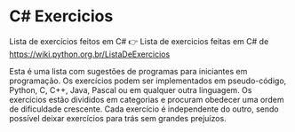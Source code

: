 # C# Exercicios
Lista de exercícios feitos em C#
👉 Lista de exercicios feitas em C# de https://wiki.python.org.br/ListaDeExercicios

Esta é uma lista com sugestões de programas para iniciantes em programação. Os exercícios podem ser implementados em pseudo-código, Python, C, C++, Java, Pascal ou em qualquer outra linguagem. Os exercícios estão divididos em categorias e procuram obedecer uma ordem de dificuldade crescente. Cada exercício é independente do outro, sendo possível deixar exercícios para trás sem grandes prejuízos.
